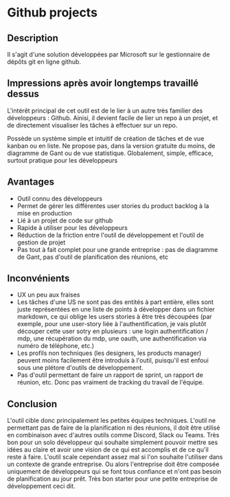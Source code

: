 # Github projects

## Description

Il s'agit d'une solution développées par Microsoft sur le gestionnaire de dépôts git en ligne github.

## Impressions après avoir longtemps travaillé dessus

L'intérêt principal de cet outil est de le lier à un autre très familier des développeurs : Github. Ainisi, il devient facile de lier un repo à un projet, et de directement visualiser les tâches à effectuer sur un repo.

Possède un système simple et intuitif de création de tâches et de vue kanban ou en liste. Ne propose pas, dans la version gratuite du moins, de diagramme de Gant ou de vue statistique. Globalement, simple, efficace, surtout pratique pour les développeurs
## **Avantages** 
 * Outil connu des développeurs
 * Permet de gérer les différentes user stories du product backlog à la mise en production
 * Lié à un projet de code sur github
 * Rapide à utiliser pour les développeurs
 * Réduction de la friction entre l'outil de développement et l'outil de gestion de projet
 * Pas tout à fait complet pour une grande entreprise : pas de diagramme de Gant, pas d'outil de planification des réunions, etc

## Inconvénients
 * UX un peu aux fraises
 * Les tâches d'une US ne sont pas des entités à part entière, elles sont juste représentées en une liste de points à développer dans un fichier markdown, ce qui oblige les users stories à être très découpées (par exemple, pour une user-story liée à l'authentification, je vais plutôt découper cette user sotry en plusieurs : une login authentification / mdp, une récupération du mdp, une oauth, une authentification via numéro de téléphone, etc.)
 * Les profils non techniques (les designers, les products manager) peuvent moins facilement être introduis à l'outil, puisqu'il est enfoui sous une plétore d'outils de développement.
 * Pas d'outil permettant de faire un rapport de sprint, un rapport de réunion, etc. Donc pas vraiment de tracking du travail de l'équipe.

## Conclusion

L'outil cible donc principalement les petites équipes techniques. L'outil ne permettant pas de faire de la planification ni des réunions, il doit être utilisé en combinaison avec d'autres outils comme Discord, Slack ou Teams. Très bon pour un solo développeur qui souhaite simplement pouvoir mettre ses idées au claire et avoir une vision de ce qui est accomplis et de ce qu'il reste à faire. 
L'outil scale cependant assez mal si l'on souhaite l'utiliser dans un contexte de grande entreprise. Ou alors l'entreprise doit être composée uniquement de développeurs qui se font tous confiance et n'ont pas besoin de planification au jour prêt.
Très bon starter pour une petite entreprise de développement ceci dit.